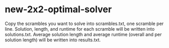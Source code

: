 # new-2x2-optimal-solver

Copy the scrambles you want to solve into scrambles.txt, one scramble per line.
Solution, length, and runtime for each scramble will be written into solutions.txt.
Average solution length and average runtime (overall and per solution length) will be written into results.txt.
